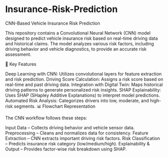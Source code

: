 # Insurance-Risk-Prediction
CNN-Based Vehicle Insurance Risk Prediction

This repository contains a Convolutional Neural Network (CNN) model designed to predict vehicle insurance risk based on real-time driving data and historical claims. The model analyzes various risk factors, including driving behavior and vehicle diagnostics, to provide an accurate risk assessment.

📌 Key Features

Deep Learning with CNN: Utilizes convolutional layers for feature extraction and risk prediction.
Driving Score Calculation: Assigns a risk score based on real-time and past driving data.
Integration with Digital Twin: Maps historical driving patterns to generate personalized risk insights.
SHAP Explainability: Uses SHAP (SHapley Additive Explanations) to interpret model predictions.
Automated Risk Analysis: Categorizes drivers into low, moderate, and high-risk segments.
📊 Flowchart Representation

The CNN workflow follows these steps:

Input Data – Collects driving behavior and vehicle sensor data.
Preprocessing – Cleans and normalizes data for consistency.
Feature Extraction – CNN extracts important driving risk factors.
Risk Classification – Predicts insurance risk category (low/medium/high).
Explainability & Output – Provides factor-wise risk breakdown using SHAP.
